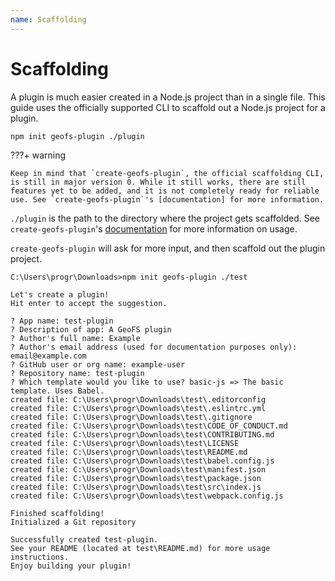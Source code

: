 ```yaml
---
name: Scaffolding
---
```


# Scaffolding

A plugin is much easier created in a Node.js project than in a single file. This guide uses the officially supported CLI to scaffold out a Node.js project for a plugin.

<!-- TODO: use a code annotation -->

```console
npm init geofs-plugin ./plugin
```

<!-- Collapsible note that is initially expanded -->

???+ warning

    Keep in mind that `create-geofs-plugin`, the official scaffolding CLI, is still in major version 0. While it still works, there are still features yet to be added, and it is not completely ready for reliable use. See `create-geofs-plugin`'s [documentation] for more information.

`./plugin` is the path to the directory where the project gets scaffolded. See `create-geofs-plugin`'s [documentation] for more information on usage.

`create-geofs-plugin` will ask for more input, and then scaffold out the plugin project.

```console
C:\Users\progr\Downloads>npm init geofs-plugin ./test

Let's create a plugin!
Hit enter to accept the suggestion.

? App name: test-plugin
? Description of app: A GeoFS plugin
? Author's full name: Example
? Author's email address (used for documentation purposes only): email@example.com
? GitHub user or org name: example-user
? Repository name: test-plugin
? Which template would you like to use? basic-js => The basic template. Uses Babel.
created file: C:\Users\progr\Downloads\test\.editorconfig
created file: C:\Users\progr\Downloads\test\.eslintrc.yml
created file: C:\Users\progr\Downloads\test\.gitignore
created file: C:\Users\progr\Downloads\test\CODE_OF_CONDUCT.md
created file: C:\Users\progr\Downloads\test\CONTRIBUTING.md
created file: C:\Users\progr\Downloads\test\LICENSE
created file: C:\Users\progr\Downloads\test\README.md
created file: C:\Users\progr\Downloads\test\babel.config.js
created file: C:\Users\progr\Downloads\test\manifest.json
created file: C:\Users\progr\Downloads\test\package.json
created file: C:\Users\progr\Downloads\test\src\index.js
created file: C:\Users\progr\Downloads\test\webpack.config.js

Finished scaffolding!
Initialized a Git repository

Successfully created test-plugin.
See your README (located at test\README.md) for more usage instructions.
Enjoy building your plugin!
```

<!-- cspell:disable -->

[documentation]: https://gpsystem.github.io/create-geofs-plugin
